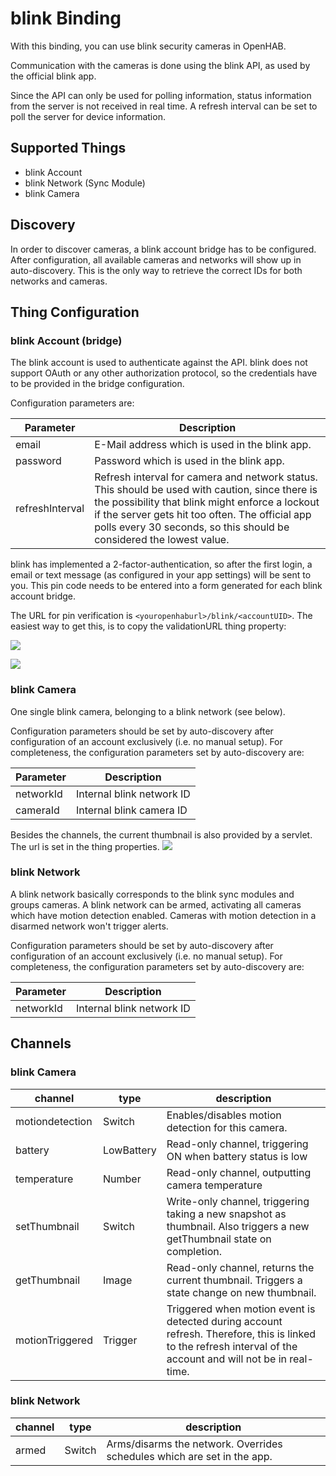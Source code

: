 # blink Binding

With this binding, you can use blink security cameras in OpenHAB.

Communication with the cameras is done using the blink API, as used by the official blink app.

Since the API can only be used for polling information, status information from the server is not received in real time.
A refresh interval can be set to poll the server for device information.

## Supported Things

- blink Account
- blink Network (Sync Module)
- blink Camera

## Discovery

In order to discover cameras, a blink account bridge has to be configured. After configuration, all available cameras
and networks will show up in auto-discovery. This is the only way to retrieve the correct IDs for both networks and
cameras.

## Thing Configuration

### blink Account (bridge)

The blink account is used to authenticate against the API. blink does not support OAuth or any other authorization
protocol, so the credentials have to be provided in the bridge configuration.

Configuration parameters are:

| Parameter         | Description                                    |
| ---------         | ---------------------------------------------- |
| email             | E-Mail address which is used in the blink app. |
| password          | Password which is used in the blink app.       |
| refreshInterval   | Refresh interval for camera and network status. This should be used with caution, since there is the possibility that blink might enforce a lockout if the server gets hit too often. The official app polls every 30 seconds, so this should be considered the lowest value. |

blink has implemented a 2-factor-authentication, so after the first login, a email or text message (as configured in
your app settings) will be sent to you. This pin code needs to be entered into a form generated for each blink account
bridge.

The URL for pin verification is `<youropenhaburl>/blink/<accountUID>`. The easiest way to get this, is to copy the
validationURL thing property:

![](doc/verification-url.png)

![](doc/2fa.png)

### blink Camera

One single blink camera, belonging to a blink network (see below).

Configuration parameters should be set by auto-discovery after configuration of an account exclusively (i.e. no manual
setup). For completeness, the configuration parameters set by auto-discovery are:

| Parameter         | Description                       |
| ---------         | ----------------------------------|
| networkId         | Internal blink network ID         |
| cameraId          | Internal blink camera ID          |

Besides the channels, the current thumbnail is also provided by a servlet. The url is set in the thing properties.
![](doc/thumbnail-url.png)

### blink Network

A blink network basically corresponds to the blink sync modules and groups cameras. A blink network can be armed,
activating all cameras which have motion detection enabled. Cameras with motion detection in a disarmed network won't
trigger alerts.

Configuration parameters should be set by auto-discovery after configuration of an account exclusively (i.e. no manual
setup). For completeness, the configuration parameters set by auto-discovery are:

| Parameter         | Description                       |
| ---------         | ----------------------------------|
| networkId         | Internal blink network ID         |

## Channels

### blink Camera

| channel  | type   | description                  |
|----------|--------|------------------------------|
| motiondetection  | Switch | Enables/disables motion detection for this camera.  |
| battery | LowBattery | Read-only channel, triggering ON when battery status is low |
| temperature | Number | Read-only channel, outputting camera temperature |
| setThumbnail | Switch | Write-only channel, triggering taking a new snapshot as thumbnail. Also triggers a new getThumbnail state on completion. |
| getThumbnail | Image | Read-only channel, returns the current thumbnail. Triggers a state change on new thumbnail.  |
| motionTriggered | Trigger | Triggered when motion event is detected during account refresh. Therefore, this is linked to the refresh interval of the account and will not be in real-time.|

### blink Network

| channel  | type   | description                  |
|----------|--------|------------------------------|
| armed  | Switch | Arms/disarms the network. Overrides schedules which are set in the app.  |